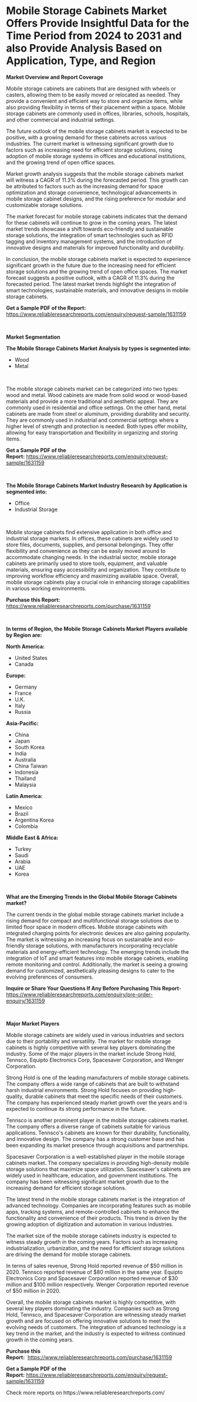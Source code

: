 <p><h1>Mobile Storage Cabinets Market Offers Provide Insightful Data for the Time Period from 2024 to 2031 and also Provide Analysis Based on Application, Type, and Region</h1></p><p><strong>Market Overview and Report Coverage</strong></p>
<p><p>Mobile storage cabinets are cabinets that are designed with wheels or casters, allowing them to be easily moved or relocated as needed. They provide a convenient and efficient way to store and organize items, while also providing flexibility in terms of their placement within a space. Mobile storage cabinets are commonly used in offices, libraries, schools, hospitals, and other commercial and industrial settings.</p><p>The future outlook of the mobile storage cabinets market is expected to be positive, with a growing demand for these cabinets across various industries. The current market is witnessing significant growth due to factors such as increasing need for efficient storage solutions, rising adoption of mobile storage systems in offices and educational institutions, and the growing trend of open office spaces.</p><p>Market growth analysis suggests that the mobile storage cabinets market will witness a CAGR of 11.3% during the forecasted period. This growth can be attributed to factors such as the increasing demand for space optimization and storage convenience, technological advancements in mobile storage cabinet designs, and the rising preference for modular and customizable storage solutions.</p><p>The market forecast for mobile storage cabinets indicates that the demand for these cabinets will continue to grow in the coming years. The latest market trends showcase a shift towards eco-friendly and sustainable storage solutions, the integration of smart technologies such as RFID tagging and inventory management systems, and the introduction of innovative designs and materials for improved functionality and durability.</p><p>In conclusion, the mobile storage cabinets market is expected to experience significant growth in the future due to the increasing need for efficient storage solutions and the growing trend of open office spaces. The market forecast suggests a positive outlook, with a CAGR of 11.3% during the forecasted period. The latest market trends highlight the integration of smart technologies, sustainable materials, and innovative designs in mobile storage cabinets.</p></p>
<p><strong>Get a Sample PDF of the Report:</strong> <a href="https://www.reliableresearchreports.com/enquiry/request-sample/1631159">https://www.reliableresearchreports.com/enquiry/request-sample/1631159</a></p>
<p>&nbsp;</p>
<p><strong>Market Segmentation</strong></p>
<p><strong>The Mobile Storage Cabinets Market Analysis by types is segmented into:</strong></p>
<p><ul><li>Wood</li><li>Metal</li></ul></p>
<p>&nbsp;</p>
<p><p>The mobile storage cabinets market can be categorized into two types: wood and metal. Wood cabinets are made from solid wood or wood-based materials and provide a more traditional and aesthetic appeal. They are commonly used in residential and office settings. On the other hand, metal cabinets are made from steel or aluminum, providing durability and security. They are commonly used in industrial and commercial settings where a higher level of strength and protection is needed. Both types offer mobility, allowing for easy transportation and flexibility in organizing and storing items.</p></p>
<p><strong>Get a Sample PDF of the Report:</strong>&nbsp;<a href="https://www.reliableresearchreports.com/enquiry/request-sample/1631159">https://www.reliableresearchreports.com/enquiry/request-sample/1631159</a></p>
<p>&nbsp;</p>
<p><strong>The Mobile Storage Cabinets Market Industry Research by Application is segmented into:</strong></p>
<p><ul><li>Office</li><li>Industrial Storage</li></ul></p>
<p>&nbsp;</p>
<p><p>Mobile storage cabinets find extensive application in both office and industrial storage markets. In offices, these cabinets are widely used to store files, documents, supplies, and personal belongings. They offer flexibility and convenience as they can be easily moved around to accommodate changing needs. In the industrial sector, mobile storage cabinets are primarily used to store tools, equipment, and valuable materials, ensuring easy accessibility and organization. They contribute to improving workflow efficiency and maximizing available space. Overall, mobile storage cabinets play a crucial role in enhancing storage capabilities in various working environments.</p></p>
<p><strong>Purchase this Report:</strong>&nbsp; <a href="https://www.reliableresearchreports.com/purchase/1631159">https://www.reliableresearchreports.com/purchase/1631159</a></p>
<p>&nbsp;</p>
<p><strong>In terms of Region, the Mobile Storage Cabinets Market Players available by Region are:</strong></p>
<p>
    <p> <strong> North America: </strong>
        <ul>
            <li>United States</li>
            <li>Canada</li>
        </ul>
        </p> 
    <p> <strong> Europe: </strong>
        <ul>
            <li>Germany</li>
            <li>France</li>
            <li>U.K.</li>
            <li>Italy</li>
            <li>Russia</li>
        </ul>
        </p> 
    <p> <strong> Asia-Pacific: </strong>
        <ul>
            <li>China</li>
            <li>Japan</li>
            <li>South Korea</li>
            <li>India</li>
            <li>Australia</li>
            <li>China Taiwan</li>
            <li>Indonesia</li>
            <li>Thailand</li>
            <li>Malaysia</li>
        </ul>
        </p> 
    <p> <strong> Latin America: </strong>
        <ul>
            <li>Mexico</li>
            <li>Brazil</li>
            <li>Argentina Korea</li>
            <li>Colombia</li>
        </ul>
        </p> 
    <p> <strong> Middle East & Africa: </strong>
        <ul>
            <li>Turkey</li>
            <li>Saudi</li>
            <li>Arabia</li>
            <li>UAE</li>
            <li>Korea</li>
        </ul>
    </p>
    </p>
<p>&nbsp;</p>
<p><strong>What are the Emerging Trends in the Global Mobile Storage Cabinets market?</strong></p>
<p><p>The current trends in the global mobile storage cabinets market include a rising demand for compact and multifunctional storage solutions due to limited floor space in modern offices. Mobile storage cabinets with integrated charging points for electronic devices are also gaining popularity. The market is witnessing an increasing focus on sustainable and eco-friendly storage solutions, with manufacturers incorporating recyclable materials and energy-efficient technology. The emerging trends include the integration of IoT and smart features into mobile storage cabinets, enabling remote monitoring and control. Additionally, the market is seeing a growing demand for customized, aesthetically pleasing designs to cater to the evolving preferences of consumers.</p></p>
<p><strong>Inquire or Share Your Questions If Any Before Purchasing This Report</strong>- <a href="https://www.reliableresearchreports.com/enquiry/pre-order-enquiry/1631159">https://www.reliableresearchreports.com/enquiry/pre-order-enquiry/1631159</a></p>
<p>&nbsp;</p>
<p><strong>Major Market Players</strong></p>
<p><p>Mobile storage cabinets are widely used in various industries and sectors due to their portability and versatility. The market for mobile storage cabinets is highly competitive with several key players dominating the industry. Some of the major players in the market include Strong Hold, Tennsco, Equipto Electronics Corp, Spacesaver Corporation, and Wenger Corporation.</p><p>Strong Hold is one of the leading manufacturers of mobile storage cabinets. The company offers a wide range of cabinets that are built to withstand harsh industrial environments. Strong Hold focuses on providing high-quality, durable cabinets that meet the specific needs of their customers. The company has experienced steady market growth over the years and is expected to continue its strong performance in the future.</p><p>Tennsco is another prominent player in the mobile storage cabinets market. The company offers a diverse range of cabinets suitable for various applications. Tennsco's cabinets are known for their durability, functionality, and innovative design. The company has a strong customer base and has been expanding its market presence through acquisitions and partnerships.</p><p>Spacesaver Corporation is a well-established player in the mobile storage cabinets market. The company specializes in providing high-density mobile storage solutions that maximize space utilization. Spacesaver's cabinets are widely used in healthcare, education, and government institutions. The company has been witnessing significant market growth due to the increasing demand for efficient storage solutions.</p><p>The latest trend in the mobile storage cabinets market is the integration of advanced technology. Companies are incorporating features such as mobile apps, tracking systems, and remote-controlled cabinets to enhance the functionality and convenience of their products. This trend is driven by the growing adoption of digitization and automation in various industries.</p><p>The market size of the mobile storage cabinets industry is expected to witness steady growth in the coming years. Factors such as increasing industrialization, urbanization, and the need for efficient storage solutions are driving the demand for mobile storage cabinets.</p><p>In terms of sales revenue, Strong Hold reported revenue of $50 million in 2020. Tennsco reported revenue of $80 million in the same year. Equipto Electronics Corp and Spacesaver Corporation reported revenue of $30 million and $100 million respectively. Wenger Corporation reported revenue of $50 million in 2020.</p><p>Overall, the mobile storage cabinets market is highly competitive, with several key players dominating the industry. Companies such as Strong Hold, Tennsco, and Spacesaver Corporation are witnessing steady market growth and are focused on offering innovative solutions to meet the evolving needs of customers. The integration of advanced technology is a key trend in the market, and the industry is expected to witness continued growth in the coming years.</p></p>
<p><strong>Purchase this Report:</strong>&nbsp;&nbsp;<a href="https://www.reliableresearchreports.com/purchase/1631159">https://www.reliableresearchreports.com/purchase/1631159</a></p>
<p></p>
<p><strong>Get a Sample PDF of the Report:</strong>&nbsp;<a href="https://www.reliableresearchreports.com/enquiry/request-sample/1631159">https://www.reliableresearchreports.com/enquiry/request-sample/1631159</a></p>
<p>Check more reports on https://www.reliableresearchreports.com/</p>